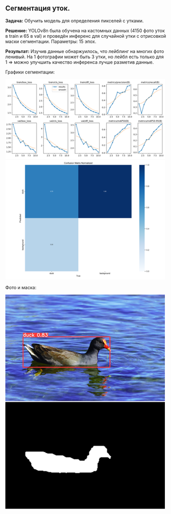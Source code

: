 ## Сегментация уток.

**Задача:** Обучить  модель для определения пикселей с утками.

**Решение:** YOLOv8n была обучена на кастомных данных (4150 фото уток в train и 65 в val) и проведён инференс для случайной утки с отрисовкой маски сегментации. Параметры: 15 эпох.

**Результат:**
Изучив данные обнаржуилось, что лейблинг на многих фото ленивый. На 1 фотографии может быть 3 утки, но лейбл есть только для 1 => можно улучшить качество инференса лучше разметив данные.

Графики сегментации:

<img src="runs/detect/train4/results.png" alt="results.png" width="500">

<img src="runs/detect/train4/confusion_matrix_normalized.png" alt="confusion_matrix_normalized.png" width="500">


Фото и маска:

<img src="image0.jpg" alt="image0.jpg" width="500">
<img src="output.png" alt="output.png" width="500">
